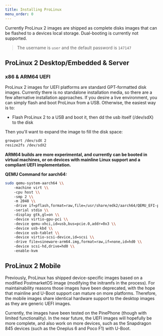 ```yaml
---
title: Installing ProLinux
menu_order: 0
---
```


Currently ProLinux 2 images are shipped as complete disks images that can be flashed to a devices local storage. Dual-booting is currently not supported.


> The username is `user` and the default password is `147147`


## ProLinux 2 Desktop/Embedded & Server

### x86 & ARM64 UEFI
ProLinux 2 images for UEFI platforms are standard GPT-formatted disk images. Currently there is no standalone installation media, so there are a few alternative installation approaches. If you desire a live environment, you can simply flash and boot ProLinux from a USB. Otherwise, the easiest way is to:
- Flash ProLinux 2 to a USB and boot it, then dd the usb itself (/dev/sdX) to the disk

Then you'll want to expand the image to fill the disk space:
```bash
growpart /dev/sdX 2
resize2fs /dev/sdX2
```

**ARM64 builds are more experimental, and currently can be booted in virtual machines, or on devices with mainline Linux support and a compliant UEFI implementation.**

**QEMU Command for aarch64:**
```bash
sudo qemu-system-aarch64 \\
    -machine virt \\
    -cpu host \\
    -smp 2 \\
    -m 2048 \\
    -drive if=pflash,format=raw,file=/usr/share/edk2/aarch64/QEMU_EFI-pflash.raw,readonly=on \\
    -serial stdio \\
    -display gtk,gl=on \\
    -device virtio-gpu-pci \\
    -device qemu-xhci,id=usb,bus=pcie.0,addr=0x3 \\
    -device usb-kbd \\
    -device usb-tablet \\
    -device virtio-scsi-device,id=scsi \\
    -drive file=sineware-arm64.img,format=raw,if=none,id=hd0 \\
    -device scsi-hd,drive=hd0 \\
    -enable-kvm
```

## ProLinux 2 Mobile

Previously, ProLinux has shipped device-specific images based on a modified PostmarketOS image (modifying the initramfs in the process). For maintainability reasons those images have been deprecated, with the hope that mainline and U-Boot support can mature on more platforms. Therefore, the mobile images share identical hardware support to the desktop images as they are generic UEFI images.

Currently, the images have been tested on the PinePhone (though with limited functionality). In the near future, the UEFI images will hopefully be more complete, and also work on more devices, such as the Snapdragon 845 devices (such as the Oneplus 6 and Poco F1) with U-Boot.

<!--:::note

These are very experimental images, so many phone features like calling and SMS are not supported!

:::

### Standard Devices
For mobile devices such as a Pine64 PinePhone or PinePhine Pro, installing is as easy as writing the .img file to an SD Card using dd or Etcher.

### Android-based Devices

For Android-based mobile devices such as the OnePlus 6, there are two files that need to be flashed, the root image (userdata) and the boot image:
```bash
$ fastboot flash boot boot.img
$ fastboot flash userdata oneplus-echilada.img
```

:::tip

The version of fastboot distributed by distros can have issues flashing ProLinux. You may want to use fastboot from the (Google Platform SDK Tools)[https://developer.android.com/tools/releases/platform-tools]

:::

:::warning

The KExec-based boot mechanism is currently disabled by default on Android/SDM845 devices (the modem keeps crashing, we'd love help debugging this!)

This means you **must** download and flash boot.img **after every system update**, or your device will not boot if the kernel modules in the squashfs root have been updated.

:::
-->